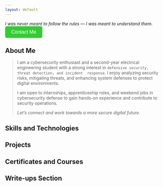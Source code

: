 ```yaml
---
layout: default
---
```


_I was never meant to follow the rules — I was meant to understand them._  <button id="contactBtn" class="contact-button">Contact Me</button>

<div id="contactPopup" class="popup">
  <div class="popup-content">
    <span class="close-btn">&times;</span>
    <p><span class="label">Email ID -</span> <span class="info">pagemarker.06@gmail.com</span></p>
    <p><span class="label">LinkedIn ID -</span> <span class="info"><a href="https://linkedin.com/in/raveena-s-4aa58528a" target="_blank">linkedin.com/in/raveena-s-4aa58528a</a></span></p>
  </div>
</div>

<style>
.contact-button {
  background-color: #32CD32;
  color: white;
  padding: 10px 20px;
  border: none;
  border-radius: 5px;
  cursor: pointer;
  font-size: 16px;
}

.contact-button:hover {
  background-color: #228B22;
}

.popup {
  display: none;
  position: fixed;
  top: 50%;
  left: 50%;
  transform: translate(-50%, -50%);
  background: white;
  padding: 20px;
  box-shadow: 0 0 10px rgba(0, 0, 0, 0.3);
  border-radius: 10px;
  z-index: 1000;
}
.popup-content {
  text-align: center;
  position: relative;
}
.close-btn {
  position: absolute;
  top: 10px;
  right: 15px;
  cursor: pointer;
  font-size: 20px;
}
.label {
  color: green;
  font-weight: bold;
}
.info {
  color: black;
}
</style>

<script>
document.getElementById("contactBtn").addEventListener("click", function() {
  document.getElementById("contactPopup").style.display = "block";
});

document.querySelector(".close-btn").addEventListener("click", function() {
  document.getElementById("contactPopup").style.display = "none";
});
</script>



## About Me

> I am a cybersecurity enthusiast and a second-year electrical engineering student with a strong interest in `defensive security, threat detection, and incident  response`. I enjoy analyzing security risks, mitigating threats, and enhancing system defenses to protect digital environments.
> 
> I am open to internships, apprenticeship roles, and weekend jobs in cybersecurity defense to gain hands-on experience and contribute to security operations.
> 
> _Let’s connect and work towards a more secure digital future._

## Skills and Technologies

## Projects

## Certificates and Courses

## Write-ups Section
